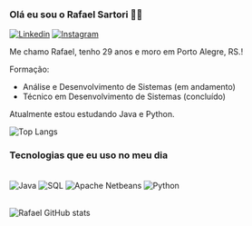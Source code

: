 
### Olá eu sou o Rafael Sartori 🖐🏼

[![Linkedin](https://img.shields.io/badge/LinkedIn-0077B5?style=for-the-badge&logo=linkedin&logoColor=white)](https://www.linkedin.com/in/rafael-sartori-de-azevedo-354b85180/)
[![Instagram](https://img.shields.io/badge/Instagram-E4405F?style=for-the-badge&logo=instagram&logoColor=white)](https://www.instagram.com/_sartorirafael/)

Me chamo Rafael, tenho 29 anos e moro em Porto Alegre, RS.!

Formação:
- Análise e Desenvolvimento de Sistemas (em andamento)
- Técnico em Desenvolvimento de Sistemas (concluído)

Atualmente estou estudando Java e Python.

![Top Langs](https://github-readme-stats.vercel.app/api/top-langs/?username=sartorirafaell&layout=compact)

### Tecnologias que eu uso no meu dia

<div style ="display: inline_block"><br/>
<img align="center" alt="Java" src="https://img.shields.io/badge/Java-ED8B00?style=for-the-badge&logo=openjdk&logoColor=white">
<img align="center" alt="SQL" src="https://img.shields.io/badge/MySQL-005C84?style=for-the-badge&logo=mysql&logoColor=white">
<img align="center" alt="Apache Netbeans" src="https://img.shields.io/badge/apache%20netbeans-1B6AC6?style=for-the-badge&logo=apache%20netbeans%20IDE&logoColor=white">
<img align="center" alt="Python" src ="https://img.shields.io/badge/Python-3776AB?style=for-the-badge&logo=python&logoColor=white">
</div><br/>

![Rafael GitHub stats](https://github-readme-stats.vercel.app/api?username=sartorirafaell&show_icons=true&theme=tokyonight)

